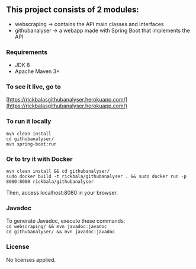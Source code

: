 ## This project consists of 2 modules:

* webscraping -> contains the API main classes and interfaces
* githubanalyser -> a webapp made with Spring Boot that implements the API

### Requirements

* JDK 8
* Apache Maven 3+

### To see it live, go to
[https://rickbalasgithubanalyser.herokuapp.com/](https://rickbalasgithubanalyser.herokuapp.com/)

### To run it locally
`mvn clean install`<br/>
`cd githubanalyser/`<br/>
`mvn spring-boot:run`<br/>

### Or to try it with Docker
`mvn clean install && cd githubanalyser/`<br/>
`sudo docker build -t rickbala/githubanalyser . && sudo docker run -p 8080:8080 rickbala/githubanalyser`

Then, access localhost:8080 in your browser.

### Javadoc
To generate Javadoc, execute these commands:<br/>
`cd webscraping/ && mvn javadoc:javadoc`<br/>
`cd githubanalyser/ && mvn javadoc:javadoc`<br/>

### License
No licenses applied.
